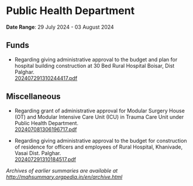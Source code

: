 # Public Health Department

**Date Range**: 29 July 2024 - 03 August 2024


## Funds
- Regarding giving administrative approval to the budget and plan for hospital building construction at    30 Bed Rural Hospital Boisar,   Dist Palghar.\
  [202407291310244417.pdf](https://gr.maharashtra.gov.in/Site/Upload/Government%20Resolutions/English/202407291310244417.pdf)

## Miscellaneous
- Regarding grant of administrative approval for Modular Surgery House (OT) and Modular Intensive Care Unit (ICU) in Trauma Care Unit under Public Health Department.\
  [202407081306196717.pdf](https://gr.maharashtra.gov.in/Site/Upload/Government%20Resolutions/English/202407081306196717.pdf)

- Regarding giving administrative approval to the budget for construction of residence for officers and employees of  Rural Hospital, Khanivade, Vasai Dist. Palghar.\
  [202407291310184517.pdf](https://gr.maharashtra.gov.in/Site/Upload/Government%20Resolutions/English/202407291310184517.pdf)


*Archives of earlier summaries are available at http://mahsummary.orgpedia.in/en/archive.html*